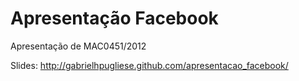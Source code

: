 Apresentação Facebook
===================

Apresentação de MAC0451/2012 

Slides: http://gabrielhpugliese.github.com/apresentacao_facebook/